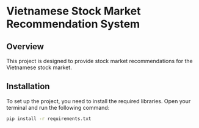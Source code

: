 # Vietnamese Stock Market Recommendation System

## Overview

This project is designed to provide stock market recommendations for the Vietnamese stock market. 

## Installation

To set up the project, you need to install the required libraries. Open your terminal and run the following command:

```sh
pip install -r requirements.txt
